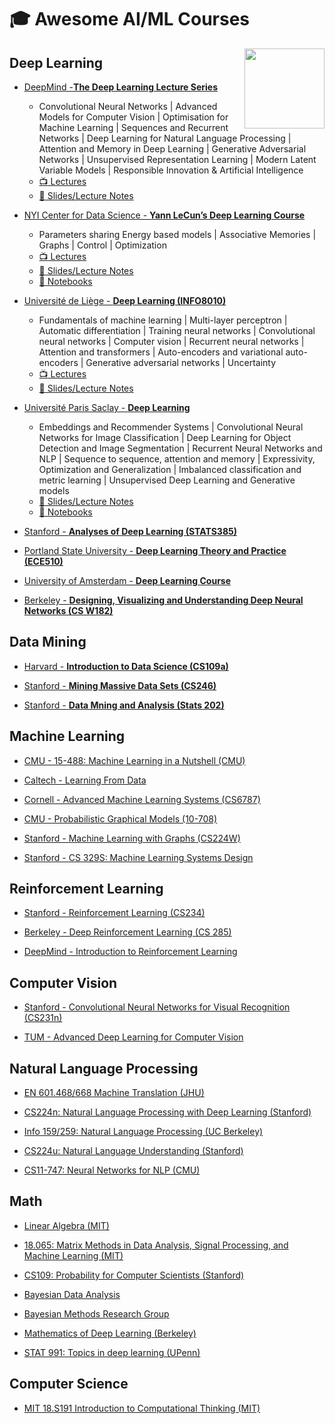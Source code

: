 # 🎓 Awesome AI/ML Courses

<img src="https://repository-images.githubusercontent.com/317979056/b1793d00-4dee-11eb-923a-0344f135d1ee" height="128px" align="right">

## Deep Learning

* [DeepMind -**The Deep Learning Lecture Series**](https://deepmind.com/learning-resources/deep-learning-lecture-series-2020)
  * Convolutional Neural Networks | Advanced Models for Computer Vision | Optimisation for Machine Learning | Sequences and Recurrent Networks | Deep Learning for Natural Language Processing | Attention and Memory in Deep Learning | Generative Adversarial Networks | Unsupervised Representation Learning | Modern Latent Variable Models | Responsible Innovation & Artificial Intelligence
  * [:tv: Lectures](https://www.youtube.com/playlist?list=PLqYmG7hTraZCDxZ44o4p3N5Anz3lLRVZF) 
  * [:open_book: Slides/Lecture Notes](https://deepmind.com/learning-resources/deep-learning-lecture-series-2020)

* [NYI Center for Data Science - **Yann LeCun’s Deep Learning Course**](https://cds.nyu.edu/deep-learning/)
  * Parameters sharing Energy based models | Associative Memories | Graphs | Control | Optimization
  * [:tv: Lectures](https://www.youtube.com/playlist?list=PLLHTzKZzVU9eaEyErdV26ikyolxOsz6mq) 
  * [:open_book: Slides/Lecture Notes](https://atcold.github.io/pytorch-Deep-Learning/)
  * [:memo: Notebooks](https://github.com/Atcold/pytorch-Deep-Learning)

* [Université de Liège - **Deep Learning (INFO8010)**](https://github.com/glouppe/info8010-deep-learning)  
  * Fundamentals of machine learning | Multi-layer perceptron | Automatic differentiation | Training neural networks | Convolutional neural networks | Computer vision | Recurrent neural networks | Attention and transformers | Auto-encoders and variational auto-encoders | Generative adversarial networks | Uncertainty
  * [:tv: Lectures](https://www.youtube.com/playlist?list=PLLqXZ_E-UXlyGPyiWStnC_Y0iizSv5jsG) 
  * [:open_book: Slides/Lecture Notes](https://github.com/glouppe/info8010-deep-learning)

* [Université Paris Saclay - **Deep Learning**](https://github.com/m2dsupsdlclass/lectures-labs)
  * Embeddings and Recommender Systems | Convolutional Neural Networks for Image Classification | Deep Learning for Object Detection and Image Segmentation | Recurrent Neural Networks and NLP | Sequence to sequence, attention and memory | Expressivity, Optimization and Generalization | Imbalanced classification and metric learning | Unsupervised Deep Learning and Generative models 
  * [:open_book: Slides/Lecture Notes](https://m2dsupsdlclass.github.io/lectures-labs/)
  * [:memo: Notebooks](https://m2dsupsdlclass.github.io/lectures-labs/)
  
* [Stanford - **Analyses of Deep Learning (STATS385)**](https://stats385.github.io/lecture_slides)

* [Portland State University - **Deep Learning Theory and Practice (ECE510)**](http://web.cecs.pdx.edu/~willke/courses/EE510W20/)

* [University of Amsterdam - **Deep Learning Course**](https://uvadlc.github.io/)

* [Berkeley - **Designing, Visualizing and Understanding Deep Neural Networks (CS W182)**](https://cs182sp21.github.io/)


## Data Mining

* [Harvard - **Introduction to Data Science (CS109a)**](https://harvard-iacs.github.io/2021-CS109A/pages/materials.html)

* [Stanford - **Mining Massive Data Sets (CS246)**](http://web.stanford.edu/class/cs246/index.html#content)

* [Stanford - **Data Mning and Analysis (Stats 202)**](http://web.stanford.edu/class/stats202/intro.html)


## Machine Learning

* [CMU - 15-488: Machine Learning in a Nutshell (CMU)](https://web2.qatar.cmu.edu/~gdicaro/15488/)

* [Caltech - Learning From Data](https://work.caltech.edu/lectures.html)

* [Cornell - Advanced Machine Learning Systems (CS6787)](https://www.cs.cornell.edu/courses/cs6787/2019fa/)

* [CMU - Probabilistic Graphical Models (10-708)](https://www.cs.cmu.edu/~epxing/Class/10708-20/lectures.html)

* [Stanford - Machine Learning with Graphs (CS224W)](http://web.stanford.edu/class/cs224w/)

* [Stanford - CS 329S: Machine Learning Systems Design](https://stanford-cs329s.github.io/syllabus.html)

## Reinforcement Learning

* [Stanford - Reinforcement Learning (CS234)](https://web.stanford.edu/class/cs234/)

* [Berkeley - Deep Reinforcement Learning (CS 285)](http://rail.eecs.berkeley.edu/deeprlcourse/)

* [DeepMind - Introduction to Reinforcement Learning](https://deepmind.com/learning-resources/-introduction-reinforcement-learning-david-silver)


## Computer Vision

* [Stanford - Convolutional Neural Networks for Visual Recognition (CS231n)](http://cs231n.stanford.edu/schedule.html)

* [TUM - Advanced Deep Learning for Computer Vision](https://www.youtube.com/playlist?list=PLog3nOPCjKBkngkkF552-Hiwa5t_ZeDnh)


## Natural Language Processing

* [EN 601.468/668 Machine Translation (JHU)](http://mt-class.org/jhu/syllabus.html)

* [CS224n: Natural Language Processing with Deep Learning (Stanford)](http://web.stanford.edu/class/cs224n/)

* [Info 159/259: Natural Language Processing (UC Berkeley)](https://people.ischool.berkeley.edu/~dbamman/nlp21.html#syllabus)

* [CS224u: Natural Language Understanding (Stanford)](https://web.stanford.edu/class/cs224u/)

* [CS11-747: Neural Networks for NLP (CMU)](http://www.phontron.com/class/nn4nlp2020/schedule.html)


## Math

* [Linear Algebra (MIT)](https://ocw.mit.edu/courses/mathematics/18-06-linear-algebra-spring-2010/)

* [18.065: Matrix Methods in Data Analysis, Signal Processing, and Machine Learning (MIT)](https://ocw.mit.edu/courses/mathematics/18-065-matrix-methods-in-data-analysis-signal-processing-and-machine-learning-spring-2018/)

* [CS109: Probability for Computer Scientists (Stanford)](http://web.stanford.edu/class/cs109/schedule.html)

* [Bayesian Data Analysis](https://avehtari.github.io/BDA_course_Aalto/)

* [Bayesian Methods Research Group](https://bayesgroup.ru/)

* [Mathematics of Deep Learning (Berkeley)](https://joanbruna.github.io/MathsDL-spring19/)

* [STAT 991: Topics in deep learning (UPenn)](https://github.com/dobriban/Topics-in-deep-learning)

## Computer Science

* [MIT 18.S191 Introduction to Computational Thinking (MIT)](https://computationalthinking.mit.edu/Spring21/)
